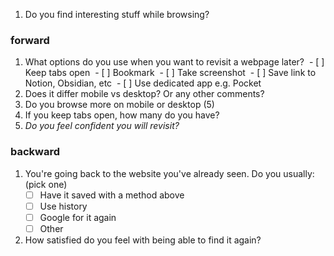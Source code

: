 1. Do you find interesting stuff while browsing?
### forward
1. What options do you use when you want to revisit a webpage later?
	 - [ ] Keep tabs open
	 - [ ] Bookmark
	 - [ ] Take screenshot
	 - [ ] Save link to Notion, Obsidian, etc
	 - [ ] Use dedicated app e.g. Pocket
 2. Does it differ mobile vs desktop? Or any other comments?
 3. Do you browse more on mobile or desktop (5)
 4. If you keep tabs open, how many do you have?
 5.  *Do you feel confident you will revisit?*

### backward
1.  You're going back to the website you've already seen. Do you usually: (pick one)
	- [ ] Have it saved with a method above
	- [ ] Use history
	- [ ] Google for it again
	- [ ] Other
2.  How satisfied do you feel with being able to find it again?

 
